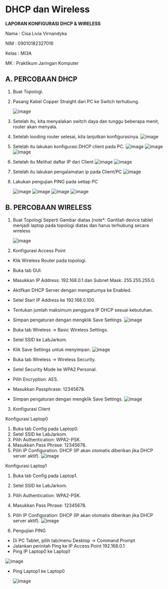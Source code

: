 # DHCP dan Wireless
**LAPORAN KONFIGURASI DHCP & WIRELESS**

Nama	: Cisa Livia Virnandyka

NIM	: 09010182327016

Kelas	: MI3A

MK	: Praktikum Jaringan Komputer

## A. PERCOBAAN DHCP
1.	Buat Topologi.
2.	Pasang Kabel Copper Straight dari PC ke Switch terhubung.
   
     ![image](https://github.com/user-attachments/assets/7af05a48-50cf-43c1-959f-cd9316659399)
  	
3.	Setelah itu, kita menyalakan switch daya dan tunggu beberapa menit, router akan menyala.
4.	Setelah looding router selesai, kita lanjutkan konfigurasinya.
     ![image](https://github.com/user-attachments/assets/095a6916-44fa-4be9-9911-a4f125c6e893)
5.	Setelah itu lakukan konfigurasi DHCP client pada PC.
     ![image](https://github.com/user-attachments/assets/40ed6f51-78ab-4e62-b384-4d5ed6f78315)
     ![image](https://github.com/user-attachments/assets/3efd0f74-9e29-4c66-81d6-79c4f6f23cc5)
     ![image](https://github.com/user-attachments/assets/780e5957-c853-4028-9bf5-a67f249039ed)

6.	Setelah itu Melihat daftar IP dari Client
    ![image](https://github.com/user-attachments/assets/77b851cc-65fc-4e94-94a0-960c89d3d646)
    ![image](https://github.com/user-attachments/assets/5de31578-68bf-4dbc-a142-830c37f97def)

7.	Setelah itu lakukan pengalamatan ip pada Client/PC
    ![image](https://github.com/user-attachments/assets/1f93b23b-cf74-47b7-b27a-368e8d31630f)

8.	Lakukan pengujian PING pada setiap PC

  	![image](https://github.com/user-attachments/assets/84cf8df0-9543-49e0-950b-d86ff9b4a6e3)
    ![image](https://github.com/user-attachments/assets/6ebf1cb0-9d6b-4144-a822-11028dfa9ef9)
    ![image](https://github.com/user-attachments/assets/5134fcf4-02e8-4ba8-a228-b3398df7292c)
    ![image](https://github.com/user-attachments/assets/714155ca-559d-4b0b-bce5-025d8f2e1639)


## B. PERCOBAAN WIRELESS
1.	Buat Topologi Seperti Gambar diatas (note*: Gantilah device tablet menjadi laptop pada topologi diatas dan harus terhubung secara wireless

    ![image](https://github.com/user-attachments/assets/c89754ac-8541-4dc4-aabc-529fa3675d9b)

2.	Konfigurasi Access Point
- Klik Wireless Router pada topologi.
- Buka tab GUI.
- Masukkan IP Address: 192.168.0.1 dan Subnet Mask: 255.255.255.0.
- Aktifkan DHCP Server dengan mengaturnya ke Enabled.
- Setel Start IP Address ke 192.168.0.100.
- Tentukan jumlah maksimum pengguna IP DHCP sesuai kebutuhan.
- Simpan pengaturan dengan mengklik Save Settings.
 ![image](https://github.com/user-attachments/assets/28745441-4948-4ed3-bc08-73b9e28ce548)

- Buka tab Wireless -> Basic Wireless Settings.
- Setel SSID ke LabJarkom.
- Klik Save Settings untuk menyimpan.
 ![image](https://github.com/user-attachments/assets/70ab12dd-8234-4518-8c22-b567d6de100d)

- Buka tab Wireless -> Wireless Security.
- Setel Security Mode ke WPA2 Personal.
- Pilih Encryption: AES.
- Masukkan Passphrase: 12345678.
- Simpan pengaturan dengan mengklik Save Settings.
 ![image](https://github.com/user-attachments/assets/dc67f610-5f81-4429-8a6e-8a2a8b3cad72)

3. Konfigurasi Client

  Konfigurasi Laptop0
  1.	Buka tab Config pada Laptop0.
  2.	Setel SSID ke LabJarkom.
  3.	Pilih Authentication: WPA2-PSK.
  4.	Masukkan Pass Phrase: 12345678.
  5.	Pilih IP Configuration: DHCP (IP akan otomatis diberikan jika DHCP server aktif).
   ![image](https://github.com/user-attachments/assets/40a7e49e-2bb0-401b-a33f-15a018c6f73e)

  Konfigurasi Laptop1
  1.	Buka tab Config pada Laptop1.
  2.	Setel SSID ke LabJarkom.
  3.	Pilih Authentication: WPA2-PSK.
  4.	Masukkan Pass Phrase: 12345678.
  5.	Pilih IP Configuration: DHCP (IP akan otomatis diberikan jika DHCP server aktif).
     ![image](https://github.com/user-attachments/assets/73f2689a-582b-4735-91b8-b3093ddb3679)

 
4. Pengujian PING
+	Di PC Tablet, pilih tab/menu Desktop -> Command Prompt
+	Jalankan perintah Ping ke IP Access Point 192.168.0.1
+	Ping IP  Laptop0 ke Laptop1

   ![image](https://github.com/user-attachments/assets/8e19984f-3394-43bf-a20e-4b6d6924750f)
   
+ Ping Laptop1 ke Laptop0

    ![image](https://github.com/user-attachments/assets/feb2aacb-c61c-4c84-a606-2a0c20567e4b)
